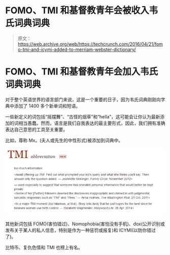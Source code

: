 # FOMO、TMI 和基督教青年会被收入韦氏词典词典

> 原文：<https://web.archive.org/web/https://techcrunch.com/2016/04/21/fomo-tmi-and-icymi-added-to-merriam-webster-dictionary/>

# FOMO、TMI 和基督教青年会加入韦氏词典词典

对于整个英语世界的语言部门来说，这是一个重要的日子，因为韦氏词典刚刚向字典中添加了 1400 多个新单词和短语。

一些新定义的词包括“摇摆舞”、“古怪的烟草”和“hella”，这可能会让你认为最新添加的词相当愚蠢。然而，语言是我们自我表达的最主要形式，因此，我们拥有准确表达自己意思的工具至关重要。

比如，尊称 Mx。(夫人或先生的中性形式)被添加到词典中。

![tmi](img/457c76d1d69f3d724df00e9ec6b1543e.png)

其他新词包括 FOMO(害怕错过)、Nomophobia(害怕没有手机)、dox(公开识别或发布关于某人的私人信息，特别是作为一种惩罚或报复)和 ICYMI(以防你错过了)。

比特币、复仇色情和 TMI 也榜上有名。
